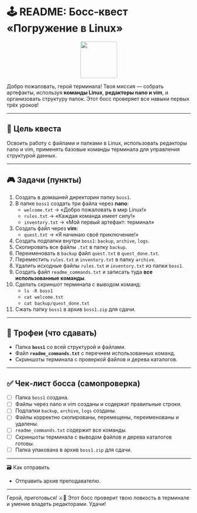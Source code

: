 # 🕹️ README: Босс-квест «Погружение в Linux»

<div id="header" align="center">
  <img src="https://media2.giphy.com/media/v1.Y2lkPTc5MGI3NjExaWk4MWtpdHhpaHR5bXI2Ym52aG5kcHIwbzJtaGJ0NG05YnZ1ZW14diZlcD12MV9zdGlja2Vyc19zZWFyY2gmY3Q9cw/hTx1lUNcue6P6XOXip/giphy.webp" width="100"/>
</div>

Добро пожаловать, герой терминала! Твоя миссия — собрать артефакты, используя **команды Linux**, **редакторы nano и vim**, и организовать структуру папок. Этот босс проверяет все навыки первых трёх уроков!

---

## 🎯 Цель квеста
Освоить работу с файлами и папками в Linux, использовать редакторы nano и vim, применять базовые команды терминала для управления структурой данных.

---

## 🎮 Задачи (пункты)
1. Создать в домашней директории папку `boss1`.  
2. В папке `boss1` создать три файла через **nano**:  
   - `welcome.txt` → «Добро пожаловать в мир Linux!»  
   - `rules.txt` → «Каждая команда имеет силу!»  
   - `inventory.txt` → «Мой первый артефакт: терминал»  
3. Создать файл через **vim**:  
   - `quest.txt` → «Я начинаю своё приключение!»  
4. Создать подпапки внутри `boss1`: `backup`, `archive`, `logs`.  
5. Скопировать все файлы `.txt` в папку `backup`.  
6. Переименовать в `backup` файл `quest.txt` в `quest_done.txt`.  
7. Переместить `rules.txt` и `inventory.txt` в папку `archive`.  
8. Удалить исходные файлы `rules.txt` и `inventory.txt` из папки `boss1`.  
9. Создать файл `readme_commands.txt` и записать туда **все использованные команды**.  
10. Сделать скриншот терминала с выводом команд:  
    - `ls -R boss1`  
    - `cat welcome.txt`  
    - `cat backup/quest_done.txt`  
11. Сжать папку `boss1` в архив `boss1.zip` для сдачи.  

---

## 🧩 Трофеи (что сдавать)
- Папка **`boss1`** со всей структурой и файлами.  
- Файл **`readme_commands.txt`** с перечнем использованных команд.  
- Скриншоты терминала с проверкой файлов и дерева каталогов.  

---

## ✅ Чек‑лист босса (самопроверка)
- [ ] Папка `boss1` создана.  
- [ ] Файлы через nano и vim созданы и содержат правильные строки.  
- [ ] Подпапки `backup`, `archive`, `logs` созданы.  
- [ ] Файлы корректно скопированы, перемещены, переименованы и удалены.  
- [ ] `readme_commands.txt` содержит все команды.  
- [ ] Скриншоты терминала с выводом файлов и дерева каталогов готовы.  
- [ ] Папка упакована в архив `boss1.zip` для сдачи.

---

🗃️ Как отправить

- Отправить архив преподавателю.

---

Герой, приготовься! ⚔️🐧 Этот босс проверит твою ловкость в терминале и умение владеть редакторами. Удачи!
